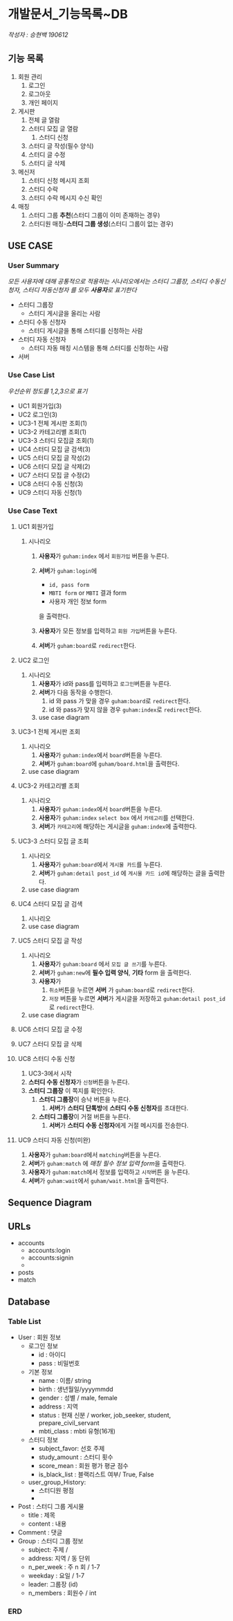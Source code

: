 # 개발문서_기능목록~DB

*작성자 : 승현백*  *190612*

## 기능 목록

1. 회원 관리
   1. 로그인
   2. 로그아웃
   3. 개인 페이지
2. 게시판
   1. 전체 글 열람
   2. 스터디 모집 글 열람
      1. 스터디 신청
   3. 스터디 글 작성(필수 양식)
   4. 스터디 글 수정
   5. 스터디 글 삭제
3. 메신저
   1. 스터디 신청 메시지 조회
   2. 스터디 수락
   3. 스터디 수락 메시지 수신 확인
4. 매칭
   1. 스터디 그룹 **추천**(스터디 그룹이 이미 존재하는 경우)
   2. 스터디원 매칭-**스터디 그룹 생성**(스터디 그룹이 없는 경우)

## USE CASE

### User Summary ##

*모든 사용자에 대해 공통적으로 적용하는 시나리오에서는  스터디 그룹장, 스터디 수동신청자, 스터디 자동신청자 를 모두 **사용자**로 표기한다*

* 스터디 그룹장
  * 스터디 게시글을 올리는 사람
* 스터디 수동 신청자
  * 스터디 게시글을 통해 스터디를 신청하는 사람
* 스터디 자동 신청자
  * 스터디 자동 매칭 시스템을 통해 스터디를 신청하는 사람
* 서버

### Use Case List

*우선순위 정도를 1,2,3으로 표기*

* UC1 회원가입(3)
* UC2 로그인(3)
* UC3-1  전체 게시판 조회(1)
* UC3-2 카테고리별 조회(1)
* UC3-3 스터디 모집글 조회(1)
* UC4 스터디 모집 글 검색(3)
* UC5 스터디 모집 글 작성(2)
* UC6 스터디 모집 글 삭제(2)
* UC7 스터디 모집 글 수정(2)
* UC8 스터디 수동 신청(3)
* UC9 스터디 자동 신청(1)

### Use Case Text

1. UC1 회원가입

   1. 시나리오

      1. **사용자**가 `guham:index` 에서 `회원가입` 버튼을 누른다.

      2. **서버**가 `guham:login`에 

         * `id, pass form`
         * `MBTI form` or `MBTI` 결과 form
         * 사용자 개인 정보 form

         을 출력한다.

      3. **사용자**가 모든 정보를 입력하고 `회원 가입`버튼을 누른다.

      4. **서버**가 `guham:board`로 `redirect`한다.

2. UC2 로그인

   1. 시나리오
      1. **사용자**가 id와 pass를 입력하고 `로그인`버튼을 누른다.
      2. **서버**가 다음 동작을 수행한다.
         1. id 와 pass 가 맞을 경우 `guham:board`로 `redirect`한다.
         2. id 와 pass가 맞지 않을 경우 `guham:index`로 `redirect`한다.
      3. use case diagram

3. UC3-1 전체 게시판 조회

   1. 시나리오
      1. **사용자**가 `guham:index`에서 `board`버튼을 누른다.
      2. **서버**가 `guham:board`에 `guham/board.html`을 출력한다.
   2. use case diagram

4. UC3-2 카테고리별 조회

   1. 시나리오
      1. **사용자**가 `guham:index`에서 `board`버튼을 누른다.
      2. **사용자**가 `guham:index` `select box` 에서 `카테고리`를 선택한다.
      3. **서버**가 `카테고리`에 해당하는 게시글을 `guham:index`에 출력한다.

5. UC3-3 스터디 모집 글 조회

   1. 시나리오
      1. **사용자**가 `guham:board`에서 `게시물 카드`를 누른다.
      2. **서버**가 `guham:detail post_id` 에 ``게시물 카드 id``에 해당하는 글을 출력한다.
   2. use case diagram

6. UC4 스터디 모집 글 검색

   1. 시나리오
   2. use case diagram

7. UC5 스터디 모집 글 작성

   1. 시나리오
      1. **사용자**가 `guham:board` 에서 `모집 글 쓰기`를 누른다.
      2. **서버**가 `guham:new`에 **필수 입력 양식**, **기타** form 을 출력한다.
      3. **사용자**가
         1. `취소`버튼을 누르면 **서버** 가 `guham:board`로 `redirect`한다.
         2. `저장` 버튼을 누르면 **서버**가 게시글을 저장하고 `guham:detail post_id` 로 `redirect`한다.
   2. use case diagram

8. UC6 스터디 모집 글 수정

9. UC7 스터디 모집 글 삭제

10. UC8 스터디 수동 신청

    1. UC3-3에서 시작
    2. **스터디 수동 신청자**가 `신청`버튼을 누른다.
    3. **스터디 그룹장** 이 쪽지를 확인한다.
       1. **스터디 그룹장**이 승낙 버튼을 누른다.
          1. **서버**가 **스터디 단톡방**에 **스터디 수동 신청자**를 초대한다.
       2. **스터디 그룹장**이 거절 버튼을 누른다.
          1. **서버**가 **스터디 수동 신청자**에게 거절 메시지를 전송한다.

11. UC9 스터디 자동 신청(미완)

    1. **사용자**가 `guham:board`에서 `matching`버튼을 누른다.
    2. **서버**가 `guham:match` 에 *매칭 필수 정보 입력 form*을 출력한다.
    3. **사용자**가 `guham:match`에서 정보를 입력하고 `시작`버튼 을 누른다.
    4. **서버**가 `guham:wait`에서 `guham/wait.html`을 출력한다.

## Sequence Diagram



## URLs

* accounts
  * accounts:login
  * accounts:signin
  * 
* posts
* match

## Database

### Table List

* User : 회원 정보
  * 로그인 정보
    * id : 아이디
    * pass : 비밀번호
  * 기본 정보
    * name : 이름/ string
    * birth : 생년월일/yyyymmdd
    * gender : 성별 / male, female
    * address : 지역
    * status : 현재 신분 / worker, job_seeker, student, prepare_civil_servant
    * mbti_class : mbti 유형(16개)
  * 스터디 정보
    * subject_favor: 선호 주제
    * study_amount : 스터디 횟수
    * score_mean : 회원 평가 평균 점수
    * is_black_list : 블랙리스트 여부/ True, False
  * user_group_History:
    * 스터디원 평점
    * 
* Post : 스터디 그룹 게시물
  * title : 제목
  * content : 내용
* Comment : 댓글
* Group : 스터디 그룹 정보
  * subject: 주제 / 
  * address: 지역 / 동 단위
  * n_per_week : 주 n 회 / 1-7
  * weekday : 요일 / 1-7
  * leader: 그룹장 (id)
  * n_members : 회원수 / int

### ERD







